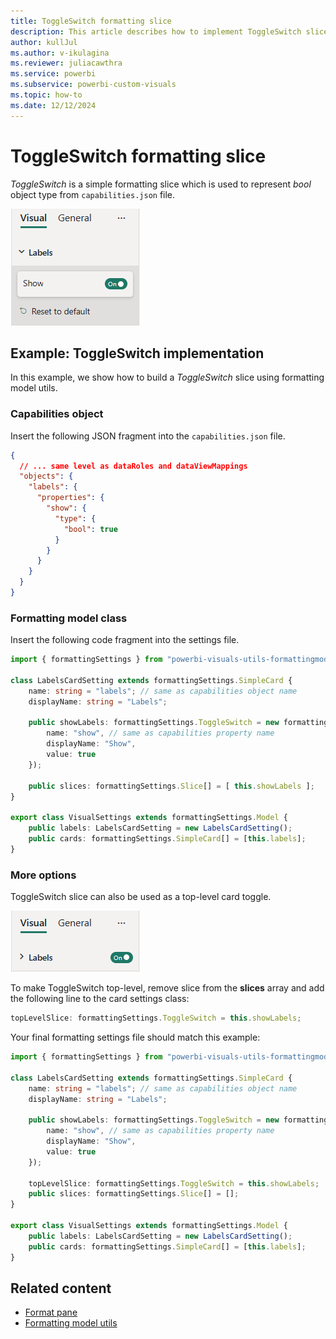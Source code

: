 ```yaml
---
title: ToggleSwitch formatting slice
description: This article describes how to implement ToggleSwitch slice in custom visuals using the formatting model utils
author: kullJul
ms.author: v-ikulagina
ms.reviewer: juliacawthra
ms.service: powerbi
ms.subservice: powerbi-custom-visuals
ms.topic: how-to
ms.date: 12/12/2024
---
```


# ToggleSwitch formatting slice

*ToggleSwitch* is a simple formatting slice which is used to represent *bool* object type from `capabilities.json` file.

![Screenshot of the ToggleSwitch slice.](media/format-pane/toggle-switch.png)

## Example: ToggleSwitch implementation

In this example, we show how to build a *ToggleSwitch* slice using formatting model utils.

### Capabilities object

Insert the following JSON fragment into the `capabilities.json` file.

```json
{
  // ... same level as dataRoles and dataViewMappings
  "objects": {
    "labels": {
      "properties": {
        "show": {
          "type": {
            "bool": true
          }
        }
      }
    }
  }
}
```

### Formatting model class

Insert the following code fragment into the settings file.

```typescript
import { formattingSettings } from "powerbi-visuals-utils-formattingmodel";

class LabelsCardSetting extends formattingSettings.SimpleCard {
    name: string = "labels"; // same as capabilities object name
    displayName: string = "Labels";

    public showLabels: formattingSettings.ToggleSwitch = new formattingSettings.ToggleSwitch({
        name: "show", // same as capabilities property name
        displayName: "Show",
        value: true
    });
    
    public slices: formattingSettings.Slice[] = [ this.showLabels ];
}

export class VisualSettings extends formattingSettings.Model {
    public labels: LabelsCardSetting = new LabelsCardSetting();
    public cards: formattingSettings.SimpleCard[] = [this.labels];
}
```

### More options

ToggleSwitch slice can also be used as a top-level card toggle.

![Screenshot of the top-level ToggleSwitch slice.](media/format-pane/toggle-switch-top-level.png)

To make ToggleSwitch top-level, remove slice from the **slices** array and add the following line to the card settings class:

```typescript
topLevelSlice: formattingSettings.ToggleSwitch = this.showLabels;
```

Your final formatting settings file should match this example:

```typescript
import { formattingSettings } from "powerbi-visuals-utils-formattingmodel";

class LabelsCardSetting extends formattingSettings.SimpleCard {
    name: string = "labels"; // same as capabilities object name
    displayName: string = "Labels";

    public showLabels: formattingSettings.ToggleSwitch = new formattingSettings.ToggleSwitch({
        name: "show", // same as capabilities property name
        displayName: "Show",
        value: true
    });
    
    topLevelSlice: formattingSettings.ToggleSwitch = this.showLabels;
    public slices: formattingSettings.Slice[] = [];
}

export class VisualSettings extends formattingSettings.Model {
    public labels: LabelsCardSetting = new LabelsCardSetting();
    public cards: formattingSettings.SimpleCard[] = [this.labels];
}
```

## Related content

* [Format pane](format-pane-general.md)
* [Formatting model utils](utils-formatting-model.md)

